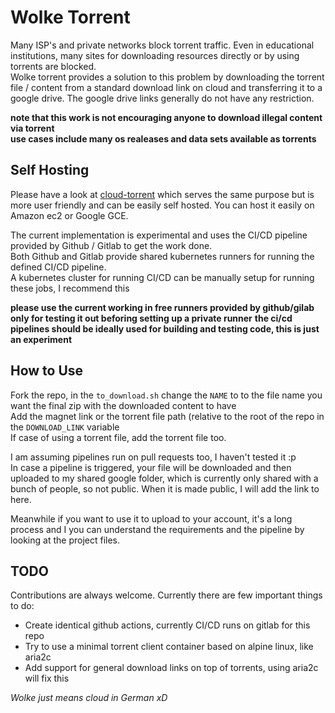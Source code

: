# Wolke Torrent

Many ISP's and private networks block torrent traffic. Even in educational institutions, many sites for downloading resources directly or by using torrents are blocked. </br>
Wolke torrent provides a solution to this problem by downloading the torrent file / content from a standard download link on cloud and transferring it to a google drive. The google drive links generally do not have any restriction. 

**note that this work is not encouraging anyone to download illegal content via torrent** </br>
**use cases include many os realeases and data sets available as torrents**</br>

## Self Hosting
Please have a look at [cloud-torrent](https://github.com/jpillora/cloud-torrent) which serves the same purpose but is more user friendly and can be easily self hosted. You can host it easily on Amazon ec2 or Google GCE. </br>

The current implementation is experimental and uses the CI/CD pipeline provided by Github / Gitlab to get the work done. </br>
Both Github and Gitlab provide shared kubernetes runners for running the defined CI/CD pipeline. </br>
A kubernetes cluster for running CI/CD can be manually setup for running these jobs, I recommend this </br>

**please use the current working in free runners provided by github/gilab only for testing it out beforing setting up a private runner**
**the ci/cd pipelines should be ideally used for building and testing code, this is just an experiment**

## How to Use
Fork the repo, in the `to_download.sh` change the `NAME` to to the file name you want the final zip with the downloaded content to have </br>
Add the magnet link or the torrent file path (relative to the root of the repo in the `DOWNLOAD_LINK` variable </br>
If case of using a torrent file, add the torrent file too. </br>

I am assuming pipelines run on pull requests too, I haven't tested it :p </br>
In case a pipeline is triggered, your file will be downloaded and then uploaded to my shared google folder, which is currently only shared with a bunch of people, so not public. When it is made public, I will add the link to here. </br>

Meanwhile if you want to use it to upload to your account, it's a long process and I you can understand the requirements and the pipeline by looking at the project files.

## TODO
Contributions are always welcome. Currently there are few important things to do:
* Create identical github actions, currently CI/CD runs on gitlab for this repo
* Try to use a minimal torrent client container based on alpine linux, like aria2c
* Add support for general download links on top of torrents, using aria2c will fix this

_Wolke just means cloud in German xD_
